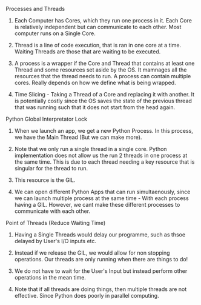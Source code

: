 Processes and Threads 

1. Each Computer has Cores, which they run one process in it. Each Core is relatively independent but can communicate to each other.
Most computer runs on a Single Core.


2. Thread is a line of code execution, that is ran in one core at a time. 
Waiting Threads are those that are waiting to be executed. 


3. A process is a wrapper if the Core and Thread that contains at least one Thread and some resources set aside by the OS.
It mamnages all the resources that the thread needs to run.
A process can contain multiple cores. Really depends on how we define what is being wrapped.


4. Time Slicing - Taking a Thread of a Core and replacing it with another. It is potentially costly since the OS saves the state of the previous thread that was running such that it does not start from the head again. 


Python Global Interpretator Lock


1. When we launch an app, we get a new Python Process. In this process, we have the Main Thread (But we can make more). 


2. Note that we only run a single thread in a single core. Python implementation does not allow us the run 2 threads in one process at the same time. This is due to each thread needing a key resource that is singular for the thread to run. 


3. This resource is the GIL. 


4. We can open different Python Apps that can run simultaenously, since we can launch multiple process at the same time - With each process having a GIL. However, we cant make these different processes to communicate with each other. 


Point of Threads (Reduce Waiting Time)


1. Having a Single Threads would delay our programme, such as thsoe delayed by User's I/O inputs etc. 


2. Instead if we release the GIL, we would allow for non stopping operations. Our threads are only running when there are things to do! 


3. We do not have to wait for the User's Input but instead perform other operations in the mean time.


4. Note that if all threads are doing things, then multiple threads are not effective. Since Python does poorly in parallel computing.
